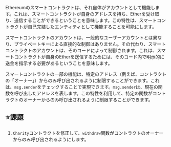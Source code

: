 Ethereumのスマートコントラクトは、それ自体がアカウントとして機能します。これは、スマートコントラクトが自身のアドレスを持ち、Etherを受け取り、送信することができるということを意味します。この特性は、スマートコントラクトが自己完結したエンティティとして機能することを可能にします。

スマートコントラクトのアカウントは、一般的なユーザーアカウントとは異なり、プライベートキーによる直接的な制御はありません。その代わり、スマートコントラクトのアカウントは、そのコードによって制御されます。これは、スマートコントラクトが自身のEtherを送信するためには、そのコード内で明示的に送金を指示する必要があるということを意味します。

スマートコントラクトの一部の機能は、特定のアドレス（例えば、コントラクトの「オーナー」）からのみ呼び出されるように制限することができます。これは、`msg.sender`をチェックすることで実現できます。`msg.sender`は、現在の関数を呼び出したアドレスを表します。この特性を利用して、特定の関数がコントラクトのオーナーからのみ呼び出されるように制限することができます。

## ⭐️課題
1. `Charity`コントラクトを修正して、`withdraw`関数がコントラクトのオーナーからのみ呼び出されるようにします。
